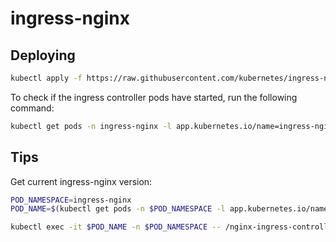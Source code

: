 # ingress-nginx

## Deploying

```bash
kubectl apply -f https://raw.githubusercontent.com/kubernetes/ingress-nginx/controller-v0.48.1/deploy/static/provider/baremetal/deploy.yaml
```

To check if the ingress controller pods have started, run the following command:

```bash
kubectl get pods -n ingress-nginx -l app.kubernetes.io/name=ingress-nginx --watch
```

## Tips

Get current ingress-nginx version:

```bash
POD_NAMESPACE=ingress-nginx
POD_NAME=$(kubectl get pods -n $POD_NAMESPACE -l app.kubernetes.io/name=ingress-nginx --field-selector=status.phase=Running -o jsonpath='{.items[0].metadata.name}')

kubectl exec -it $POD_NAME -n $POD_NAMESPACE -- /nginx-ingress-controller --version
```